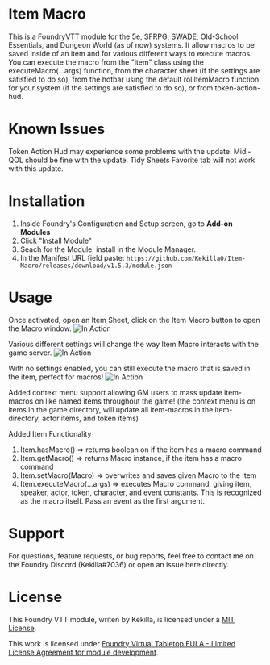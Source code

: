 # Item Macro

This is a FoundryVTT module for the 5e, SFRPG, SWADE, Old-School Essentials, and Dungeon World (as of now) systems. It allow macros to be saved inside of an item and for various different ways to execute macros.  
You can execute the macro from the "item" class using the executeMacro(...args) function, from the character sheet (if the settings are satisfied to do so), from the hotbar using the default rollItemMacro function for your system (if the settings are satisfied to do so), or from token-action-hud.

# Known Issues

Token Action Hud may experience some problems with the update.
Midi-QOL should be fine with the update.
Tidy Sheets Favorite tab will not work with this update.

# Installation

1. Inside Foundry's Configuration and Setup screen, go to **Add-on Modules**
2. Click "Install Module"
3. Seach for the Module, install in the Module Manager.
4. In the Manifest URL field paste: `https://github.com/Kekilla0/Item-Macro/releases/download/v1.5.3/module.json`

# Usage

Once activated, open an Item Sheet, click on the Item Macro button to open the Macro window.
![In Action](https://i.gyazo.com/a973845c112317bbef57691cfc657cb0.gif)

Various different settings will change the way Item Macro interacts with the game server.
![In Action](https://i.gyazo.com/34c41d778628a1b35adf11e0810e080c.png)

With no settings enabled, you can still execute the macro that is saved in the item, perfect for macros!
![In Action](https://i.gyazo.com/26ab88645e554ac5b7522a4e8b926e3c.gif)

Added context menu support allowing GM users to mass update item-macros on like named items throughout the game!
(the context menu is on items in the game directory, will update all item-macros in the item-directory, actor items, and token items)

Added Item Functionality

1. Item.hasMacro() => returns boolean on if the item has a macro command
2. Item.getMacro() => returns Macro instance, if the item has a macro command
3. Item.setMacro(Macro) => overwrites and saves given Macro to the Item
4. Item.executeMacro(...args) => executes Macro command, giving item, speaker, actor, token, character, and event constants. This is recognized as the macro itself. Pass an event as the first argument.

# Support

For questions, feature requests, or bug reports, feel free to contact me on the Foundry Discord (Kekilla#7036) or open an issue here directly.

# License

This Foundry VTT module, writen by Kekilla, is licensed under a [MIT License](https://github.com/Kekilla0/Item-Macro/blob/main/LICENSE).

This work is licensed under [Foundry Virtual Tabletop EULA - Limited License Agreement for module development](https://foundryvtt.com/article/license/).
